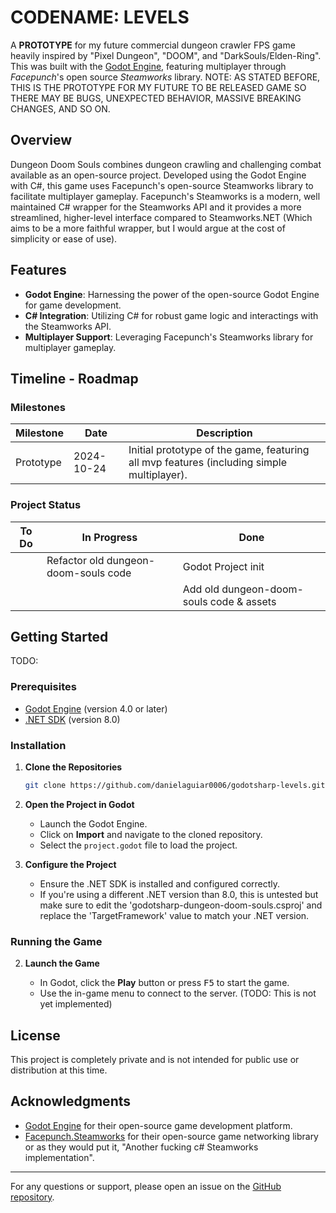
# CODENAME: LEVELS

A **PROTOTYPE** for my future commercial dungeon crawler FPS game heavily inspired by "Pixel Dungeon", "DOOM", and "DarkSouls/Elden-Ring". This was built with the [Godot Engine](https://godotengine.org/), featuring multiplayer through *Facepunch*'s open source *Steamworks* library.
NOTE: AS STATED BEFORE, THIS IS THE PROTOTYPE FOR MY FUTURE TO BE RELEASED GAME SO THERE MAY BE BUGS, UNEXPECTED BEHAVIOR, MASSIVE BREAKING CHANGES, AND SO ON.

## Overview

Dungeon Doom Souls combines dungeon crawling and challenging combat available as an open-source project. Developed using the Godot Engine with C#, this game uses Facepunch's open-source Steamworks library to facilitate multiplayer gameplay. Facepunch's Steamworks is a modern, well maintained C# wrapper for the Steamworks API and it provides a more streamlined, higher-level interface compared to Steamworks.NET (Which aims to be a more faithful wrapper, but I would argue at the cost of simplicity or ease of use).

## Features

- **Godot Engine**: Harnessing the power of the open-source Godot Engine for game development.
- **C# Integration**: Utilizing C# for robust game logic and interactings with the Steamworks API.
- **Multiplayer Support**: Leveraging Facepunch's Steamworks library for multiplayer gameplay.

## Timeline - Roadmap

### Milestones

| Milestone | Date | Description |
| --- | --- | --- |
| Prototype | 2024-10-24 | Initial prototype of the game, featuring all mvp features (including simple multiplayer). |

### Project Status

| To Do | In Progress | Done |
| --- | --- | --- |
|  | Refactor old dungeon-doom-souls code | Godot Project init |
|  |  | Add old dungeon-doom-souls code & assets |


## Getting Started

TODO: 

### Prerequisites

- [Godot Engine](https://godotengine.org/) (version 4.0 or later)
- [.NET SDK](https://dotnet.microsoft.com/download) (version 8.0)

### Installation

1. **Clone the Repositories**

   ```bash
   git clone https://github.com/danielaguiar0006/godotsharp-levels.git
   ```

2. **Open the Project in Godot**

   - Launch the Godot Engine.
   - Click on **Import** and navigate to the cloned repository.
   - Select the `project.godot` file to load the project.

3. **Configure the Project**

   - Ensure the .NET SDK is installed and configured correctly.
   - If you're using a different .NET version than 8.0, this is untested but make sure to edit the 'godotsharp-dungeon-doom-souls.csproj' and replace the 'TargetFramework' value to match your .NET version.

### Running the Game

2. **Launch the Game**

   - In Godot, click the **Play** button or press <kbd>F5</kbd> to start the game.
   - Use the in-game menu to connect to the server. (TODO: This is not yet implemented)

## License

This project is completely private and is not intended for public use or distribution at this time.

## Acknowledgments

- [Godot Engine](https://godotengine.org/) for their open-source game development platform.
- [Facepunch.Steamworks](https://github.com/Facepunch/Facepunch.Steamworks) for their open-source game networking library or as they would put it, "Another fucking c# Steamworks implementation".

---

For any questions or support, please open an issue on the [GitHub repository](https://github.com/danielaguiar0006/godotsharp-levels/issues).
